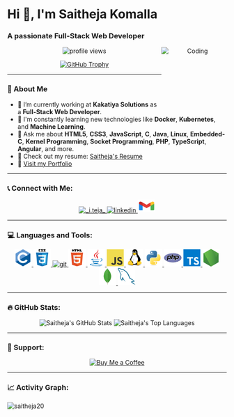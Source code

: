 # Hi 👋, I'm Saitheja Komalla
### A passionate Full-Stack Web Developer

<p align="center">
    <img align="right" alt="Coding" width="150" height="150" src="https://media.tenor.com/rePDfDWO3XoAAAAd/hacking.gif">
</p>

<p align="center">
    <img src="https://komarev.com/ghpvc/?username=saitheja20&label=Profile%20views&color=0e75b6&style=flat" alt="profile views" />
</p>

<p align="center">
    <a href="https://github.com/ryo-ma/github-profile-trophy">
        <img src="https://github-profile-trophy.vercel.app/?username=saitheja20" alt="GitHub Trophy">
    </a>
</p>

---

### 🚀 About Me
- 🔭 I’m currently working at **Kakatiya Solutions** as a **Full-Stack Web Developer**.
- 🌱 I'm constantly learning new technologies like **Docker**, **Kubernetes**, and **Machine Learning**.
- 💬 Ask me about **HTML5**, **CSS3**, **JavaScript**, **C**, **Java**, **Linux**, **Embedded-C**, **Kernel Programming**, **Socket Programming**, **PHP**, **TypeScript**, **Angular**, and more.
- 📄 Check out my resume: [Saitheja's Resume](https://saitheja20.github.io/resume/)
- 📍 [Visit my Portfolio](https://saitheja20.github.io/Saitheja_Portfolio/)

---

### 📞 Connect with Me:
<p align="center">
    <a href="https://instagram.com/_i.teja_" target="blank">
        <img src="https://raw.githubusercontent.com/rahuldkjain/github-profile-readme-generator/master/src/images/icons/Social/instagram.svg" alt="_i.teja_" height="30" width="40" />
    </a>
    <a href="https://www.linkedin.com/in/saitheja-komalla/" target="blank">
        <img src="https://raw.githubusercontent.com/rahuldkjain/github-profile-readme-generator/master/src/images/icons/Social/linkedin.svg" alt="linkedin" height="30" width="40" />
    </a>
    <a href="mailto:komallasaiteja@gmail.com" target="blank">
        <img src="https://raw.githubusercontent.com/rahuldkjain/github-profile-readme-generator/master/src/images/icons/Social/gmail.svg" alt="gmail" height="30" width="40" />
    </a>
</p>

---

### 💻 Languages and Tools:
<p align="center">
    <a href="https://www.cprogramming.com/" target="_blank">
        <img src="https://raw.githubusercontent.com/devicons/devicon/master/icons/c/c-original.svg" alt="c" width="40" height="40"/>
    </a>
    <a href="https://www.w3schools.com/css/" target="_blank">
        <img src="https://raw.githubusercontent.com/devicons/devicon/master/icons/css3/css3-original-wordmark.svg" alt="css3" width="40" height="40"/>
    </a>
    <a href="https://git-scm.com/" target="_blank">
        <img src="https://www.vectorlogo.zone/logos/git-scm/git-scm-icon.svg" alt="git" width="40" height="40"/>
    </a>
    <a href="https://www.w3.org/html/" target="_blank">
        <img src="https://raw.githubusercontent.com/devicons/devicon/master/icons/html5/html5-original-wordmark.svg" alt="html5" width="40" height="40"/>
    </a>
    <a href="https://www.java.com" target="_blank">
        <img src="https://raw.githubusercontent.com/devicons/devicon/master/icons/java/java-original.svg" alt="java" width="40" height="40"/>
    </a>
    <a href="https://developer.mozilla.org/en-US/docs/Web/JavaScript" target="_blank">
        <img src="https://raw.githubusercontent.com/devicons/devicon/master/icons/javascript/javascript-original.svg" alt="javascript" width="40" height="40"/>
    </a>
    <a href="https://www.linux.org/" target="_blank">
        <img src="https://raw.githubusercontent.com/devicons/devicon/master/icons/linux/linux-original.svg" alt="linux" width="40" height="40"/>
    </a>
    <a href="https://www.python.org/" target="_blank">
        <img src="https://raw.githubusercontent.com/devicons/devicon/master/icons/python/python-original.svg" alt="python" width="40" height="40"/>
    </a>
    <a href="https://www.php.net/" target="_blank">
        <img src="https://raw.githubusercontent.com/devicons/devicon/master/icons/php/php-original.svg" alt="php" width="40" height="40"/>
    </a>
    <a href="https://www.typescriptlang.org/" target="_blank">
        <img src="https://raw.githubusercontent.com/devicons/devicon/master/icons/typescript/typescript-original.svg" alt="typescript" width="40" height="40"/>
    </a>
    <a href="https://nodejs.org/" target="_blank">
        <img src="https://raw.githubusercontent.com/devicons/devicon/master/icons/nodejs/nodejs-original.svg" alt="nodejs" width="40" height="40"/>
    </a>
    <a href="https://www.mongodb.com/" target="_blank">
        <img src="https://raw.githubusercontent.com/devicons/devicon/master/icons/mongodb/mongodb-original.svg" alt="mongodb" width="40" height="40"/>
    </a>
    <a href="https://www.mysql.com/" target="_blank">
        <img src="https://raw.githubusercontent.com/devicons/devicon/master/icons/mysql/mysql-original.svg" alt="mysql" width="40" height="40"/>
    </a>
</p>

---

### 🔥 GitHub Stats:
<p align="center">
    <img src="https://github-readme-stats.vercel.app/api?username=saitheja20&show_icons=true&theme=radical&count_private=true" alt="Saitheja's GitHub Stats" width="420"/>
    <img src="https://github-readme-stats.vercel.app/api/top-langs?username=saitheja20&show_icons=true&locale=en&layout=compact" alt="Saitheja's Top Languages" width="420"/>
</p>

---

### 🙏 Support:
<p align="center">
    <a href="https://www.buymeacoffee.com/saitheja20">
        <img src="https://cdn.buymeacoffee.com/buttons/v2/default-yellow.png" alt="Buy Me a Coffee" height="50" width="210" />
    </a>
</p>

---

### 📈 Activity Graph:
<p align="center">
  <p><img align="center" src="https://github-readme-stats.vercel.app/api/top-langs?username=saitheja20&show_icons=true&locale=en&layout=compact" alt="saitheja20" /></p>
</p>
